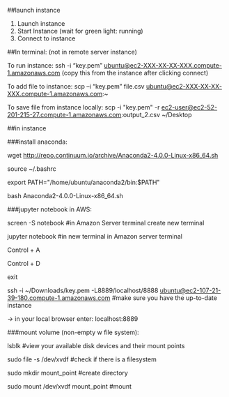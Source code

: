 ##launch instance

  1. Launch instance
  2. Start Instance (wait for green light: running)
  3. Connect to instance 

##In terminal: (not in remote server instance)

To run instance: ssh -i “key.pem” ubuntu@ec2-XXX-XX-XX-XXX.compute-1.amazonaws.com (copy this from the instance after clicking connect)

To add file to instance: scp –i “key.pem” file.csv ubuntu@ec2-XXX-XX-XX-XXX.compute-1.amazonaws.com:~ 

To save file from instance locally: scp -i "key.pem" -r ec2-user@ec2-52-201-215-27.compute-1.amazonaws.com:output_2.csv  ~/Desktop

##in instance

###install anaconda: 

wget http://repo.continuum.io/archive/Anaconda2-4.0.0-Linux-x86_64.sh

source ~/.bashrc

export PATH="/home/ubuntu/anaconda2/bin:$PATH"

bash Anaconda2-4.0.0-Linux-x86_64.sh

###jupyter notebook in AWS:

screen -S notebook #in Amazon Server terminal create new terminal

jupyter notebook #in new terminal in Amazon server terminal

Control + A

Control + D

exit

ssh -i ~/Downloads/key.pem -L8889/localhost/8888 ubuntu@ec2-107-21-39-180.compute-1.amazonaws.com #make sure you have the up-to-date instance

→ in your local browser enter: localhost:8889

###mount volume (non-empty w file system): 

lsblk #view your available disk devices and their mount points

sudo file -s /dev/xvdf #check if there is a filesystem 

sudo mkdir mount_point #create directory

sudo mount /dev/xvdf mount_point #mount



